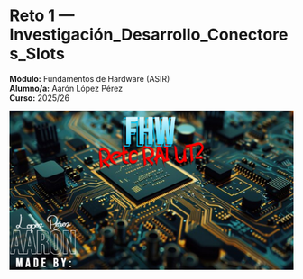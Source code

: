 
# Reto 1 — Investigación_Desarrollo_Conectores_Slots

**Módulo:** Fundamentos de Hardware (ASIR)  
**Alumno/a:** Aarón López Pérez  
**Curso:** 2025/26

![Portada](../assets/img/00-portada/Portada.jpg "Portada")
